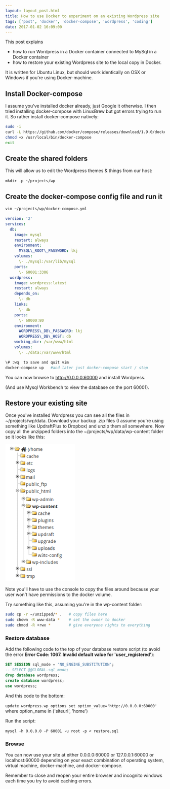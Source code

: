 ```yaml
---
layout: layout_post.html
title: How to use Docker to experiment on an existing Wordpress site
tags: ['post', 'docker', 'docker-compose', 'wordpress', 'coding']
date: 2017-01-02 16:09:00
---
```


This post explains

*   how to run Wordpress in a Docker container connected to MySql in a Docker container
*   how to restore your existing Wordpress site to the local copy in Docker.

It is written for Ubuntu Linux, but should work identically on OSX or Windows if you're using Docker-machine.

## Install Docker-compose
I assume you've installed docker already, just Google it otherwise. I then tried installing docker-compose with LinuxBrew but got errors trying to run it. So rather install docker-compose natively:

```bash
sudo -i
curl -L https://github.com/docker/compose/releases/download/1.9.0/docker-compose-\`uname -s\`-\`uname -m\` > /usr/local/bin/docker-compose
chmod +x /usr/local/bin/docker-compose
exit
```

## Create the shared folders
This will allow us to edit the Wordpress themes & things from our host:

`mkdir -p ~/projects/wp`

## Create the docker-compose config file and run it
```bash
vim ~/projects/wp/docker-compose.yml
```

```yaml
version: '2'
services:
  db:
    image: mysql
    restart: always
    environment:
      MYSQL\_ROOT\_PASSWORD: lkj
    volumes:
      \- ./mysql:/var/lib/mysql
    ports:
      \- 60001:3306
  wordpress:
    image: wordpress:latest
    restart: always
    depends_on:
      \- db
    links:
      \- db
    ports:
      \- 60000:80
    environment:
      WORDPRESS\_DB\_PASSWORD: lkj
      WORDPRESS\_DB\_HOST: db
    working_dir: /var/www/html
    volumes:
      \- ./data:/var/www/html
```

```bash
\# :wq  to save and quit vim
docker-compose up   #and later just docker-compose start / stop
```

You can now browse to http://0.0.0.0:60000 and install Wordpress.

(And use Mysql Workbench to view the database on the port 60001).

## Restore your existing site
Once you've installed Wordpress you can see all the files in ~/projects/wp/data. Download your backup .zip files (I assume you're using something like UpdraftPlus to Dropbox) and unzip them all somewhere. Now copy all the unzipped folders into the ~/projects/wp/data/wp-content folder so it looks like this:

![Wordpress folders](Untitled.png)

Note you'll have to use the console to copy the files around because your user won't have permissions to the docker volume.

Try something like this, assuming you're in the wp-content folder:

```bash
sudo cp -r ~/unzipped/* .   # copy files here
sudo chown -R www-data *    # set the owner to docker
sudo chmod -R +rwx *        # give everyone rights to everything
```

### Restore database

Add the following code to the top of your database restore script (to avoid the error **Error Code: 1067. Invalid default value for 'user_registered'**):

```sql
SET SESSION sql_mode = 'NO_ENGINE_SUBSTITUTION';
-- SELECT @@GLOBAL.sql_mode;
drop database wordpress;
create database wordpress;
use wordpress;
```

And this code to the bottom:

`update wordpress.wp_options set option_value='http://0.0.0.0:60000'`  where option_name in ('siteurl', 'home')

Run the script:

`mysql -h 0.0.0.0 -P 60001 -u root -p < restore.sql`

### Browse

You can now use your site at either 0.0.0.0:60000 or 127.0.0.1:60000 or localhost:60000 depending on your exact combination of operating system, virtual machine, docker-machine, and docker-compose.

Remember to close and reopen your entire browser and incognito windows each time you try to avoid caching errors.
